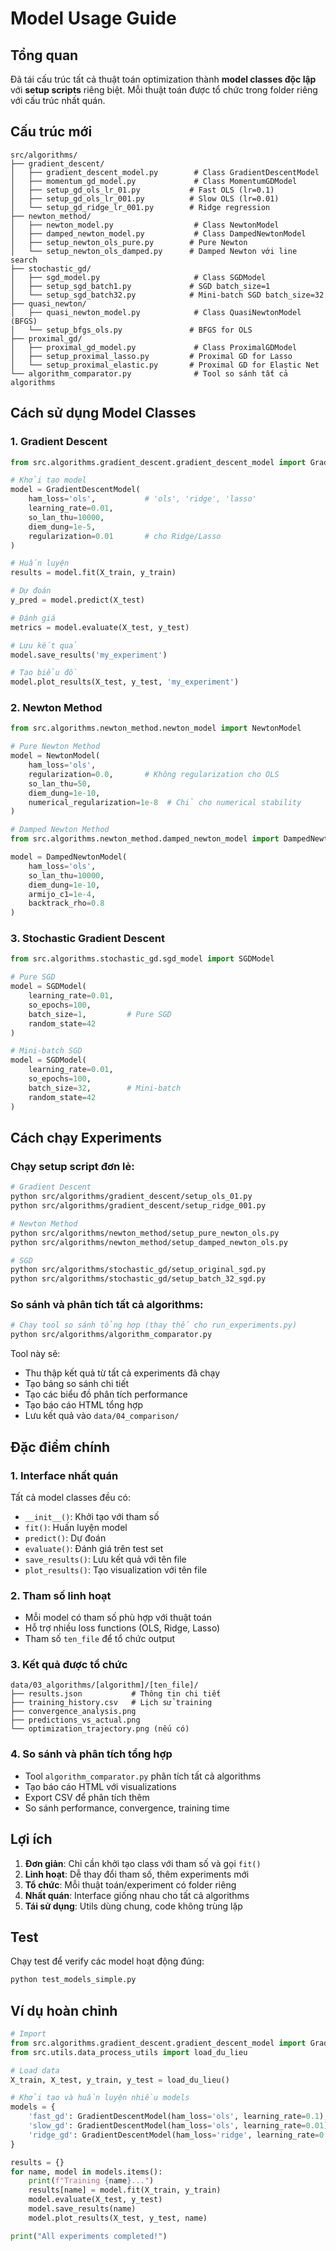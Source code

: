# Model Usage Guide

## Tổng quan

Đã tái cấu trúc tất cả thuật toán optimization thành **model classes độc lập** với **setup scripts** riêng biệt. Mỗi thuật toán được tổ chức trong folder riêng với cấu trúc nhất quán.

## Cấu trúc mới

```
src/algorithms/
├── gradient_descent/
│   ├── gradient_descent_model.py        # Class GradientDescentModel
│   ├── momentum_gd_model.py             # Class MomentumGDModel
│   ├── setup_gd_ols_lr_01.py           # Fast OLS (lr=0.1)
│   ├── setup_gd_ols_lr_001.py          # Slow OLS (lr=0.01)
│   └── setup_gd_ridge_lr_001.py        # Ridge regression
├── newton_method/
│   ├── newton_model.py                  # Class NewtonModel
│   ├── damped_newton_model.py           # Class DampedNewtonModel
│   ├── setup_newton_ols_pure.py        # Pure Newton
│   └── setup_newton_ols_damped.py      # Damped Newton với line search
├── stochastic_gd/
│   ├── sgd_model.py                     # Class SGDModel
│   ├── setup_sgd_batch1.py             # SGD batch_size=1
│   └── setup_sgd_batch32.py            # Mini-batch SGD batch_size=32
├── quasi_newton/
│   ├── quasi_newton_model.py            # Class QuasiNewtonModel (BFGS)
│   └── setup_bfgs_ols.py               # BFGS for OLS
├── proximal_gd/
│   ├── proximal_gd_model.py             # Class ProximalGDModel
│   ├── setup_proximal_lasso.py         # Proximal GD for Lasso
│   └── setup_proximal_elastic.py       # Proximal GD for Elastic Net
└── algorithm_comparator.py              # Tool so sánh tất cả algorithms
```

## Cách sử dụng Model Classes

### 1. Gradient Descent

```python
from src.algorithms.gradient_descent.gradient_descent_model import GradientDescentModel

# Khởi tạo model
model = GradientDescentModel(
    ham_loss='ols',           # 'ols', 'ridge', 'lasso'
    learning_rate=0.01,
    so_lan_thu=10000,
    diem_dung=1e-5,
    regularization=0.01       # cho Ridge/Lasso
)

# Huấn luyện
results = model.fit(X_train, y_train)

# Dự đoán
y_pred = model.predict(X_test)

# Đánh giá
metrics = model.evaluate(X_test, y_test)

# Lưu kết quả
model.save_results('my_experiment')

# Tạo biểu đồ
model.plot_results(X_test, y_test, 'my_experiment')
```

### 2. Newton Method

```python
from src.algorithms.newton_method.newton_model import NewtonModel

# Pure Newton Method
model = NewtonModel(
    ham_loss='ols',
    regularization=0.0,       # Không regularization cho OLS
    so_lan_thu=50,
    diem_dung=1e-10,
    numerical_regularization=1e-8  # Chỉ cho numerical stability
)

# Damped Newton Method
from src.algorithms.newton_method.damped_newton_model import DampedNewtonModel

model = DampedNewtonModel(
    ham_loss='ols',
    so_lan_thu=10000,
    diem_dung=1e-10,
    armijo_c1=1e-4,
    backtrack_rho=0.8
)
```

### 3. Stochastic Gradient Descent

```python
from src.algorithms.stochastic_gd.sgd_model import SGDModel

# Pure SGD
model = SGDModel(
    learning_rate=0.01,
    so_epochs=100,
    batch_size=1,         # Pure SGD
    random_state=42
)

# Mini-batch SGD
model = SGDModel(
    learning_rate=0.01,
    so_epochs=100,
    batch_size=32,        # Mini-batch
    random_state=42
)
```

## Cách chạy Experiments

### Chạy setup script đơn lẻ:

```bash
# Gradient Descent
python src/algorithms/gradient_descent/setup_ols_01.py
python src/algorithms/gradient_descent/setup_ridge_001.py

# Newton Method
python src/algorithms/newton_method/setup_pure_newton_ols.py
python src/algorithms/newton_method/setup_damped_newton_ols.py

# SGD
python src/algorithms/stochastic_gd/setup_original_sgd.py
python src/algorithms/stochastic_gd/setup_batch_32_sgd.py
```

### So sánh và phân tích tất cả algorithms:

```bash
# Chạy tool so sánh tổng hợp (thay thế cho run_experiments.py)
python src/algorithms/algorithm_comparator.py
```

Tool này sẽ:

- Thu thập kết quả từ tất cả experiments đã chạy
- Tạo bảng so sánh chi tiết
- Tạo các biểu đồ phân tích performance
- Tạo báo cáo HTML tổng hợp
- Lưu kết quả vào `data/04_comparison/`

## Đặc điểm chính

### 1. Interface nhất quán

Tất cả model classes đều có:

- `__init__()`: Khởi tạo với tham số
- `fit()`: Huấn luyện model
- `predict()`: Dự đoán
- `evaluate()`: Đánh giá trên test set
- `save_results()`: Lưu kết quả với tên file
- `plot_results()`: Tạo visualization với tên file

### 2. Tham số linh hoạt

- Mỗi model có tham số phù hợp với thuật toán
- Hỗ trợ nhiều loss functions (OLS, Ridge, Lasso)
- Tham số `ten_file` để tổ chức output

### 3. Kết quả được tổ chức

```
data/03_algorithms/[algorithm]/[ten_file]/
├── results.json           # Thông tin chi tiết
├── training_history.csv   # Lịch sử training
├── convergence_analysis.png
├── predictions_vs_actual.png
└── optimization_trajectory.png (nếu có)
```

### 4. So sánh và phân tích tổng hợp

- Tool `algorithm_comparator.py` phân tích tất cả algorithms
- Tạo báo cáo HTML với visualizations
- Export CSV để phân tích thêm
- So sánh performance, convergence, training time

## Lợi ích

1. **Đơn giản**: Chỉ cần khởi tạo class với tham số và gọi `fit()`
2. **Linh hoạt**: Dễ thay đổi tham số, thêm experiments mới
3. **Tổ chức**: Mỗi thuật toán/experiment có folder riêng
4. **Nhất quán**: Interface giống nhau cho tất cả algorithms
5. **Tái sử dụng**: Utils dùng chung, code không trùng lặp

## Test

Chạy test để verify các model hoạt động đúng:

```bash
python test_models_simple.py
```

## Ví dụ hoàn chỉnh

```python
# Import
from src.algorithms.gradient_descent.gradient_descent_model import GradientDescentModel
from src.utils.data_process_utils import load_du_lieu

# Load data
X_train, X_test, y_train, y_test = load_du_lieu()

# Khởi tạo và huấn luyện nhiều models
models = {
    'fast_gd': GradientDescentModel(ham_loss='ols', learning_rate=0.1),
    'slow_gd': GradientDescentModel(ham_loss='ols', learning_rate=0.01),
    'ridge_gd': GradientDescentModel(ham_loss='ridge', learning_rate=0.01, regularization=0.01)
}

results = {}
for name, model in models.items():
    print(f"Training {name}...")
    results[name] = model.fit(X_train, y_train)
    model.evaluate(X_test, y_test)
    model.save_results(name)
    model.plot_results(X_test, y_test, name)

print("All experiments completed!")
```
